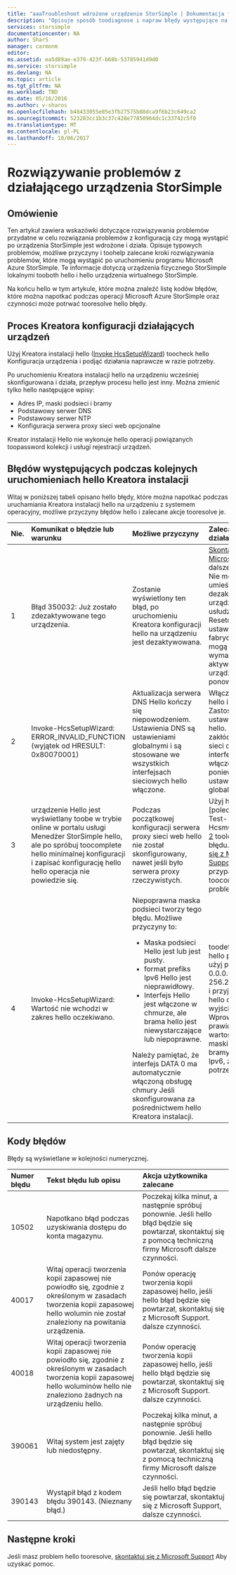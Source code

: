 ```yaml
---
title: "aaaTroubleshoot wdrożone urządzenie StorSimple | Dokumentacja firmy Microsoft"
description: "Opisuje sposób toodiagnose i napraw błędy występujące na urządzeniu StorSimple, który jest obecnie wdrożone i działa."
services: storsimple
documentationcenter: NA
author: SharS
manager: carmonm
editor: 
ms.assetid: ea5d89ae-e379-423f-b68b-53785941d9d0
ms.service: storsimple
ms.devlang: NA
ms.topic: article
ms.tgt_pltfrm: NA
ms.workload: TBD
ms.date: 05/16/2016
ms.author: v-sharos
ms.openlocfilehash: b48433055e05e3fb27575b88dca9f6b23c649ca2
ms.sourcegitcommit: 523283cc1b3c37c428e77850964dc1c33742c5f0
ms.translationtype: MT
ms.contentlocale: pl-PL
ms.lasthandoff: 10/06/2017
---
```

# <a name="troubleshoot-an-operational-storsimple-device"></a>Rozwiązywanie problemów z działającego urządzenia StorSimple
## <a name="overview"></a>Omówienie
Ten artykuł zawiera wskazówki dotyczące rozwiązywania problemów przydatne w celu rozwiązania problemów z konfiguracją czy mogą wystąpić po urządzenia StorSimple jest wdrożone i działa. Opisuje typowych problemów, możliwe przyczyny i toohelp zalecane kroki rozwiązywania problemów, które mogą wystąpić po uruchomieniu programu Microsoft Azure StorSimple. Te informacje dotyczą urządzenia fizycznego StorSimple lokalnymi tooboth hello i hello urządzenia wirtualnego StorSimple.

Na końcu hello w tym artykule, które można znaleźć listę kodów błędów, które można napotkać podczas operacji Microsoft Azure StorSimple oraz czynności może potrwać tooresolve hello błędy. 

## <a name="setup-wizard-process-for-operational-devices"></a>Proces Kreatora konfiguracji działających urządzeń
Użyj Kreatora instalacji hello ([Invoke HcsSetupWizard][1]) toocheck hello Konfiguracja urządzenia i podjąć działania naprawcze w razie potrzeby.

Po uruchomieniu Kreatora instalacji hello na urządzeniu wcześniej skonfigurowana i działa, przepływ procesu hello jest inny. Można zmienić tylko hello następujące wpisy:

* Adres IP, maski podsieci i bramy
* Podstawowy serwer DNS
* Podstawowy serwer NTP
* Konfiguracja serwera proxy sieci web opcjonalne

Kreator instalacji Hello nie wykonuje hello operacji powiązanych toopassword kolekcji i usługi rejestracji urządzeń.

## <a name="errors-that-occur-during-subsequent-runs-of-hello-setup-wizard"></a>Błędów występujących podczas kolejnych uruchomieniach hello Kreatora instalacji
Witaj w poniższej tabeli opisano hello błędy, które można napotkać podczas uruchamiania Kreatora instalacji hello na urządzeniu z systemem operacyjny, możliwe przyczyny błędów hello i zalecane akcje tooresolve je. 

| Nie. | Komunikat o błędzie lub warunku | Możliwe przyczyny | Zalecane działanie |
|:--- |:--- |:--- |:--- |
| 1 |Błąd 350032: Już zostało zdezaktywowane tego urządzenia. |Zostanie wyświetlony ten błąd, po uruchomieniu Kreatora konfiguracji hello na urządzeniu jest dezaktywowana. |[Skontaktuj się z Microsoft Support](storsimple-contact-microsoft-support.md) dalsze czynności. Nie można umieścić dezaktywować urządzenie w usłudze. Resetowanie do ustawień fabrycznych mogą być wymagane w celu aktywowania urządzeń hello ponownie. |
| 2 |Invoke-HcsSetupWizard: ERROR_INVALID_FUNCTION (wyjątek od HRESULT: 0x80070001) |Aktualizacja serwera DNS Hello kończy się niepowodzeniem. Ustawienia DNS są ustawieniami globalnymi i są stosowane we wszystkich interfejsach sieciowych hello włączone. |Włącz interfejs hello i ponownie Zastosuj ustawienia DNS hello. To może zakłócić hello sieci dla innych interfejsów włączone, ponieważ te ustawienia są globalne. |
| 3 |urządzenie Hello jest wyświetlany toobe w trybie online w portalu usługi Menedżer StorSimple hello, ale po spróbuj toocomplete hello minimalnej konfiguracji i zapisać konfigurację hello hello operacja nie powiedzie się. |Podczas początkowej konfiguracji serwera proxy sieci web hello nie został skonfigurowany, nawet jeśli było serwera proxy rzeczywistych. |Użyj hello [polecenia cmdlet Test-HcsmConnection] [ 2] toolocate hello błędu. [Skontaktuj się z Microsoft Support](storsimple-contact-microsoft-support.md) przypadku toocorrect hello problem. |
| 4 |Invoke-HcsSetupWizard: Wartość nie wchodzi w zakres hello oczekiwano. |Niepoprawna maska podsieci tworzy tego błędu. Możliwe przyczyny to: <ul><li> Maska podsieci Hello jest lub jest pusty.</li><li>format prefiks Ipv6 Hello jest nieprawidłowy.</li><li>Interfejs Hello jest włączone w chmurze, ale brama hello jest niewystarczające lub niepoprawne.</li></ul>Należy pamiętać, że interfejs DATA 0 ma automatycznie włączoną obsługę chmury Jeśli skonfigurowana za pośrednictwem hello Kreatora instalacji. |toodetermine hello problem, użyj podsieci 0.0.0.0 lub 256.256.256.256 i przyjrzyj się hello danych wyjściowych. Wprowadź prawidłowe wartości hello maski podsieci, bramy i prefiks Ipv6, zgodnie z potrzebami. |

## <a name="error-codes"></a>Kody błędów
Błędy są wyświetlane w kolejności numerycznej.

| Numer błędu | Tekst błędu lub opisu | Akcja użytkownika zalecane |
|:--- |:--- |:--- |
| 10502 |Napotkano błąd podczas uzyskiwania dostępu do konta magazynu. |Poczekaj kilka minut, a następnie spróbuj ponownie. Jeśli hello błąd będzie się powtarzał, skontaktuj się z pomocą techniczną firmy Microsoft dalsze czynności. |
| 40017 |Witaj operacji tworzenia kopii zapasowej nie powiodło się, zgodnie z określonym w zasadach tworzenia kopii zapasowej hello wolumin nie został znaleziony na powitania urządzenia. |Ponów operację tworzenia kopii zapasowej hello, jeśli hello błąd będzie się powtarzał, skontaktuj się z Microsoft Support. dalsze czynności. |
| 40018 |Witaj operacji tworzenia kopii zapasowej nie powiodło się, zgodnie z określonym w zasadach tworzenia kopii zapasowej hello woluminów hello nie znaleziono żadnych na urządzeniu hello. |Ponów operację tworzenia kopii zapasowej hello, jeśli hello błąd będzie się powtarzał, skontaktuj się z Microsoft Support. dalsze czynności. |
| 390061 |Witaj system jest zajęty lub niedostępny. |Poczekaj kilka minut, a następnie spróbuj ponownie. Jeśli hello błąd będzie się powtarzał, skontaktuj się z pomocą techniczną firmy Microsoft dalsze czynności. |
| 390143 |Wystąpił błąd z kodem błędu 390143. (Nieznany błąd.) |Jeśli hello błąd będzie się powtarzał, skontaktuj się z Microsoft Support, dalsze czynności. |

## <a name="next-steps"></a>Następne kroki
Jeśli masz problem hello tooresolve, [skontaktuj się z Microsoft Support](storsimple-contact-microsoft-support.md) Aby uzyskać pomoc. 

[1]: https://technet.microsoft.com/en-us/%5Clibrary/Dn688135(v=WPS.630).aspx
[2]: https://technet.microsoft.com/en-us/%5Clibrary/Dn715782(v=WPS.630).aspx
